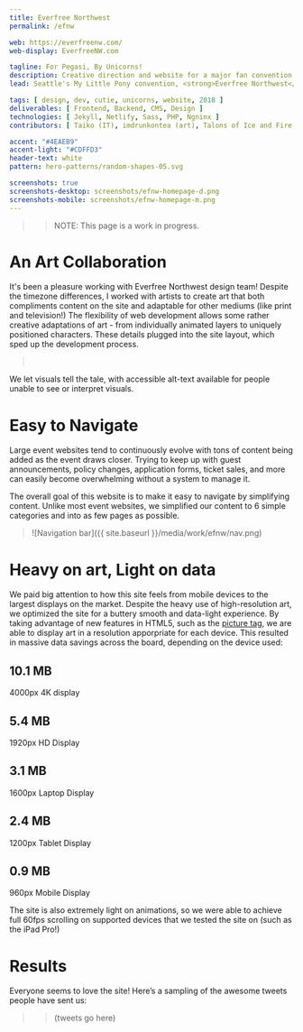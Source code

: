 ```yaml
---
title: Everfree Northwest
permalink: /efnw

web: https://everfreenw.com/
web-display: EverfreeNW.com

tagline: For Pegasi, By Unicorns!
description: Creative direction and website for a major fan convention
lead: Seattle's My Little Pony convention, <strong>Everfree Northwest</strong>, reached out to me to develop and launch a site for their 2018 convention. This family-friendly event brings together fans of the <em>My Little Pony</em> franchise from around the world to share their passion for ponies, featuring show VIPs, hundreds of events, concerts, an artist alley, and more.

tags: [ design, dev, cutie, unicorns, website, 2018 ]
deliverables: [ Frontend, Backend, CMS, Design ]
technologies: [ Jekyll, Netlify, Sass, PHP, Ngninx ]
contributors: [ Taiko (IT), imdrunkontea (art), Talons of Ice and Fire (art), Christa D (art), KellyTheDrawingUnicorn (art) ]

accent: "#4EAEB9"
accent-light: "#CDFFD3"
header-text: white
pattern: hero-patterns/random-shapes-05.svg

screenshots: true
screenshots-desktop: screenshots/efnw-homepage-d.png
screenshots-mobile: screenshots/efnw-homepage-m.png
---
```


> > NOTE: This page is a work in progress.

# An Art Collaboration

It's been a pleasure working with Everfree Northwest design team! Despite the timezone differences, I worked with artists to create art that both compliments content on the site and adaptable for other mediums (like print and television!) The flexibility of web development allows some rather creative adaptations of art - from individually animated layers to uniquely positioned characters. These details plugged into the site layout, which sped up the development process.

<blockquote class="text-center accent-light-bg">
	<grid grid column-count="2" phone-column-count="1">
		<a href="" target="_blank" class=""><img src="{{ site.baseurl }}/media/work/efnw/page-guests.png" alt=""></a>
		<a href="" target="_blank" class=""><img src="{{ site.baseurl }}/media/work/efnw/page-badge.png" alt=""></a>
		<a href="" target="_blank" class=""><img src="{{ site.baseurl }}/media/work/efnw/page-footer.png" alt=""></a>
		<a href="" target="_blank" class=""><img src="{{ site.baseurl }}/media/work/efnw/page-hotel.png" alt=""></a>
	</grid>
</blockquote>

We let visuals tell the tale, with accessible alt-text available for people unable to see or interpret visuals.

# Easy to Navigate

Large event websites tend to continuously evolve with tons of content being added as the event draws closer. Trying to keep up with guest announcements, policy changes, application forms, ticket sales, and more can easily become overwhelming without a system to manage it.

The overall goal of this website is to make it easy to navigate by simplifying content. Unlike most event websites, we simplified our content to 6 simple categories and into as few pages as possible.

> ![Navigation bar]({{ site.baseurl }}/media/work/efnw/nav.png)

# Heavy on art, Light on data

We paid big attention to how this site feels from mobile devices to the largest displays on the market. Despite the heavy use of high-resolution art, we optimized the site for a buttery smooth and data-light experience. By taking advantage of new features in HTML5, such as the [picture tag](https://developer.mozilla.org/en-US/docs/Web/HTML/Element/picture), we are able to display art in a resolution apporpriate for each device. This resulted in massive data savings across the board, depending on the device used:

<grid column-count="3" phone-column-count="1">
	<div class="brick accent-bg">
		<h2>10.1 MB</h2>
		<p class="lead">4000px 4K display</p>
	</div>
	<div class="brick accent-bg">
		<h2>5.4 MB</h2>
		<p class="lead">1920px HD Display</p>
	</div>
	<div class="brick accent-bg">
		<h2>3.1 MB</h2>
		<p class="lead">1600px Laptop Display</p>
	</div>
	<div class="brick accent-bg">
		<h2>2.4 MB</h2>
		<p class="lead">1200px Tablet Display</p>
	</div>
	<div class="brick accent-bg">
		<h2>0.9 MB</h2>
		<p class="lead">960px Mobile Display</p>
	</div>
</grid>

The site is also extremely light on animations, so we were able to achieve full 60fps scrolling on supported devices that we tested the site on (such as the iPad Pro!)

# Results

Everyone seems to love the site! Here’s a sampling of the awesome tweets people have sent us:

> > (tweets go here)


